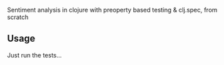 Sentiment analysis in clojure with preoperty based testing & clj.spec, from scratch

## Usage

Just run the tests...
